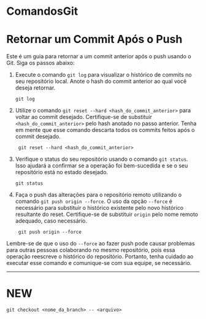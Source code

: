 # ComandosGit


# Retornar um Commit Após o Push

Este é um guia para retornar a um commit anterior após o push usando o Git. Siga os passos abaixo:

1. Execute o comando `git log` para visualizar o histórico de commits no seu repositório local. Anote o hash do commit anterior ao qual você deseja retornar.

    ```
    git log
    ```

2. Utilize o comando `git reset --hard <hash_do_commit_anterior>` para voltar ao commit desejado. Certifique-se de substituir `<hash_do_commit_anterior>` pelo hash anotado no passo anterior. Tenha em mente que esse comando descarta todos os commits feitos após o commit desejado.

    ```
     git reset --hard <hash_do_commit_anterior>
    ```

3. Verifique o status do seu repositório usando o comando `git status`. Isso ajudará a confirmar se a operação foi bem-sucedida e se o seu repositório está no estado desejado.

     ```
     git status
     ```

4. Faça o push das alterações para o repositório remoto utilizando o comando `git push origin --force`. O uso da opção `--force` é necessário para substituir o histórico existente pelo novo histórico resultante do reset. Certifique-se de substituir `origin` pelo nome remoto adequado, caso necessário.

    ```
     git push origin --force
    ```

Lembre-se de que o uso do `--force` ao fazer push pode causar problemas para outras pessoas colaborando no mesmo repositório, pois essa operação reescreve o histórico do repositório. Portanto, tenha cuidado ao executar esse comando e comunique-se com sua equipe, se necessário.

------------------------------------------------------------------------------------------------------------------------

# NEW

```
git checkout <nome_da_branch> -- <arquivo> 
```

